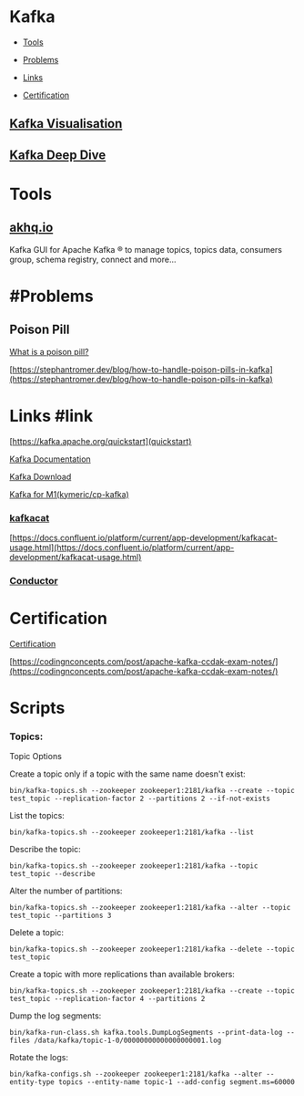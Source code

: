 
# Kafka

- [Tools](https://github.com/andrzejsydor/knowledge/blob/main/Kafka.md#tools)

- [Problems](https://github.com/andrzejsydor/knowledge/blob/main/Kafka.md#problems)

- [Links](https://github.com/andrzejsydor/knowledge/blob/main/Kafka.md#links)

- [Certification](https://github.com/andrzejsydor/knowledge/blob/main/Kafka.md#certification)

## [Kafka Visualisation](https://softwaremill.com/kafka-visualisation/)

## [Kafka Deep Dive](https://lucid.app/lucidchart/5580e561-c75f-495d-b480-e303a74d84e1/view)


# Tools

## [akhq.io](https://akhq.io/docs/#installation)

Kafka GUI for Apache Kafka ® to manage topics, topics data, consumers group, schema registry, connect and more...

# #Problems

## Poison Pill

[What is a poison pill?](https://www.confluent.io/blog/spring-kafka-can-your-kafka-consumers-handle-a-poison-pill/#poison-pill)


[https://stephantromer.dev/blog/how-to-handle-poison-pills-in-kafka](https://stephantromer.dev/blog/how-to-handle-poison-pills-in-kafka)



# Links #link 

[https://kafka.apache.org/quickstart](quickstart)

[Kafka Documentation](https://kafka.apache.org/documentation/)

[Kafka Download](https://kafka.apache.org/downloads)

[Kafka for M1(kymeric/cp-kafka)](https://hub.docker.com/r/kymeric/cp-kafka)


### [kafkacat](https://github.com/edenhill/kcat)

[https://docs.confluent.io/platform/current/app-development/kafkacat-usage.html](https://docs.confluent.io/platform/current/app-development/kafkacat-usage.html)

### [Conductor](https://www.conduktor.io/)

# Certification

[Certification](https://www.confluent.io/certification/)

[https://codingnconcepts.com/post/apache-kafka-ccdak-exam-notes/](https://codingnconcepts.com/post/apache-kafka-ccdak-exam-notes/)


# Scripts

### Topics:


Topic Options


Create a topic only if a topic with the same name doesn't exist: 

	bin/kafka-topics.sh --zookeeper zookeeper1:2181/kafka --create --topic test_topic --replication-factor 2 --partitions 2 --if-not-exists

List the topics: 

	bin/kafka-topics.sh --zookeeper zookeeper1:2181/kafka --list

Describe the topic: 

	bin/kafka-topics.sh --zookeeper zookeeper1:2181/kafka --topic test_topic --describe

Alter the number of partitions: 

	bin/kafka-topics.sh --zookeeper zookeeper1:2181/kafka --alter --topic test_topic --partitions 3

Delete a topic: 

	bin/kafka-topics.sh --zookeeper zookeeper1:2181/kafka --delete --topic test_topic

Create a topic with more replications than available brokers: 

	bin/kafka-topics.sh --zookeeper zookeeper1:2181/kafka --create --topic test_topic --replication-factor 4 --partitions 2

Dump the log segments: 

	bin/kafka-run-class.sh kafka.tools.DumpLogSegments --print-data-log --files /data/kafka/topic-1-0/00000000000000000001.log

Rotate the logs: 

	bin/kafka-configs.sh --zookeeper zookeeper1:2181/kafka --alter --entity-type topics --entity-name topic-1 --add-config segment.ms=60000

